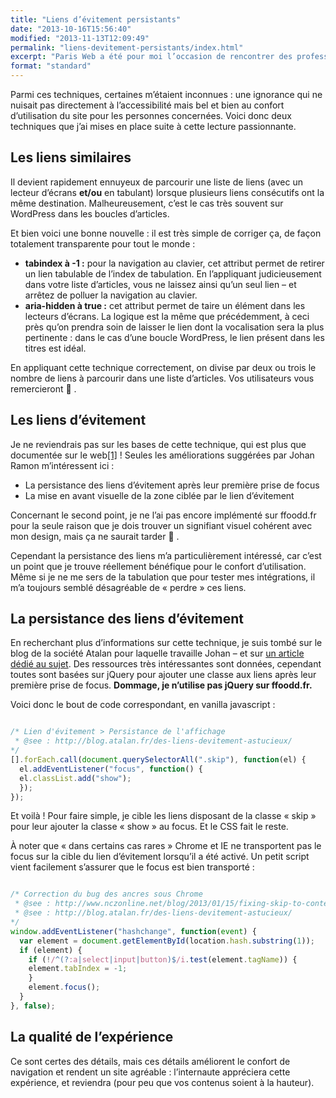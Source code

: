 ```yaml
---
title: "Liens d’évitement persistants"
date: "2013-10-16T15:56:40"
modified: "2013-11-13T12:09:49"
permalink: "liens-devitement-persistants/index.html"
excerpt: "Paris Web a été pour moi l’occasion de rencontrer des professionnels aguerris et d’en apercevoir les expériences cumulées. Et une conférence m’a particulièrement appris : _«Accessibiliser avec subtilité»_ de [Johan Ramon](https://twitter.com/johan_ramon "Profil Twitter de Johan Ramon (nouvelle fenêtre)") de la [société Atalan](http://www.atalan.fr/ "LE site de la société Atalan (nouvelle fenêtre)"). [Lire la suite de «&nbsp;Liens d’évitement persistants&nbsp;» →](https://www.ffoodd.fr/liens-devitement-persistants/)"
format: "standard"
---
```

Parmi ces techniques, certaines m’étaient inconnues : une ignorance qui ne nuisait pas directement à l’accessibilité mais bel et bien au confort d’utilisation du site pour les personnes concernées. Voici donc deux techniques que j’ai mises en place suite à cette lecture passionnante.

## Les liens similaires

Il devient rapidement ennuyeux de parcourir une liste de liens (avec un lecteur d’écrans **et/ou** en tabulant) lorsque plusieurs liens consécutifs ont la même destination. Malheureusement, c’est le cas très souvent sur WordPress dans les boucles d’articles.

Et bien voici une bonne nouvelle : il est très simple de corriger ça, de façon totalement transparente pour tout le monde :

* **tabindex à -1 :** pour la navigation au clavier, cet attribut permet de retirer un lien tabulable de l’index de tabulation. En l’appliquant judicieusement dans votre liste d’articles, vous ne laissez ainsi qu’un seul lien – et arrêtez de polluer la navigation au clavier.
* **aria-hidden à true :** cet attribut permet de taire un élément dans les lecteurs d’écrans. La logique est la même que précédemment, à ceci près qu’on prendra soin de laisser le lien dont la vocalisation sera la plus pertinente : dans le cas d’une boucle WordPress, le lien présent dans les titres est idéal.

En appliquant cette technique correctement, on divise par deux ou trois le nombre de liens à parcourir dans une liste d’articles. Vos utilisateurs vous remercieront 🙂 .

## Les liens d’évitement

Je ne reviendrais pas sur les bases de cette technique, qui est plus que documentée sur le web[\[1\]](https://www.ffoodd.fr/liens-devitement-persistants/#note-1 "Un article de Jean-Pierre Villain sur Alsacréations - il date de 2006 et est toujours (presque) d'actualités : http://www.alsacreations.com/tuto/lire/572-Les-liens-d-evitement.htm") ! Seules les améliorations suggérées par Johan Ramon m’intéressent ici :

* La persistance des liens d’évitement après leur première prise de focus
* La mise en avant visuelle de la zone ciblée par le lien d’évitement

Concernant le second point, je ne l’ai pas encore implémenté sur ffoodd.fr pour la seule raison que je dois trouver un signifiant visuel cohérent avec mon design, mais ça ne saurait tarder 🙂 .

Cependant la persistance des liens m’a particulièrement intéressé, car c’est un point que je trouve réellement bénéfique pour le confort d’utilisation. Même si je ne me sers de la tabulation que pour tester mes intégrations, il m’a toujours semblé désagréable de «&nbsp;perdre&nbsp;» ces liens.

## La persistance des liens d’évitement

En recherchant plus d’informations sur cette technique, je suis tombé sur le blog de la société Atalan pour laquelle travaille Johan – et sur [un article dédié au sujet](http://blog.atalan.fr/des-liens-devitement-astucieux/ "Article sur les liens d'évitement astucieux (nouvelle fenêtre)"). Des ressources très intéressantes sont données, cependant toutes sont basées sur jQuery pour ajouter une classe aux liens après leur première prise de focus. **Dommage, je n’utilise pas jQuery sur ffoodd.fr.**

Voici donc le bout de code correspondant, en vanilla javascript :

```javascript

/* Lien d'évitement > Persistance de l'affichage
 * @see : http://blog.atalan.fr/des-liens-devitement-astucieux/
*/
[].forEach.call(document.querySelectorAll(".skip"), function(el) {
  el.addEventListener("focus", function() {
  el.classList.add("show");
  });
});
```

Et voilà ! Pour faire simple, je cible les liens disposant de la classe «&nbsp;skip&nbsp;» pour leur ajouter la classe «&nbsp;show&nbsp;» au focus. Et le CSS fait le reste.

À noter que «&nbsp;dans certains cas rares&nbsp;» Chrome et IE ne transportent pas le focus sur la cible du lien d’évitement lorsqu’il a été activé. Un petit script vient facilement s’assurer que le focus est bien transporté :

```javascript

/* Correction du bug des ancres sous Chrome
 * @see : http://www.nczonline.net/blog/2013/01/15/fixing-skip-to-content-links/
 * @see : http://blog.atalan.fr/des-liens-devitement-astucieux/
*/
window.addEventListener("hashchange", function(event) {
  var element = document.getElementById(location.hash.substring(1));
  if (element) {
    if (!/^(?:a|select|input|button)$/i.test(element.tagName)) {
    element.tabIndex = -1;
    }
    element.focus();
  }
}, false);
```

## La qualité de l’expérience

Ce sont certes des détails, mais ces détails améliorent le confort de navigation et rendent un site agréable : l’internaute appréciera cette expérience, et reviendra (pour peu que vos contenus soient à la hauteur).
